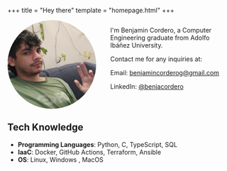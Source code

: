 +++
title = "Hey there"
template = "homepage.html"
+++
<style>
.container {
  display: flex;
  align-items: flex-start;
  gap: 2rem;
  flex-direction: row-reverse;
}

.profile-img {
  width: 200px;
  height: 200px;
  border-radius: 50%;
  object-fit: cover;
}

@media (max-width: 768px) {
  .container {
    flex-direction: column;
    align-items: center;
    align-text: center;
  }
  
  .profile-img {
    margin-bottom: 1rem;
  }
}
</style>

<div class="container">
<div>
<p>I'm Benjamin Cordero, a Computer Engineering graduate from Adolfo Ibáñez University.</p>
<!-- <p>Check out some of my projects!</p> -->
<p>Contact me for any inquiries at: </p>
<p><i class="fas fa-envelope"> </i> Email: <a href="mailto:benjamincorderog@gmail.com">benjamincorderog@gmail.com</a>
<p><i class="fab fa-linkedin"></i> LinkedIn: <a href="https://www.linkedin.com/in/benjacordero/">@benjacordero</a></p>
</div>
<img src="hello.jpg" alt="Profile picture" class="profile-img">
</div>

## Tech Knowledge
- **Programming Languages**: Python, C, TypeScript, SQL
- **IaaC**: Docker, GitHub Actions, Terraform, Ansible
- **OS**: Linux, Windows , MacOS

